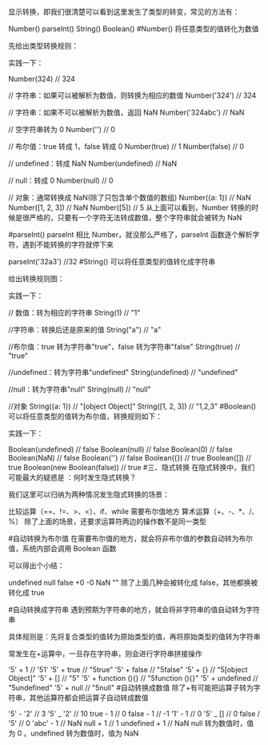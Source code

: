 显示转换，即我们很清楚可以看到这里发生了类型的转变，常见的方法有：

Number()
parseInt()
String()
Boolean()
#Number()
将任意类型的值转化为数值

先给出类型转换规则：

实践一下：

Number(324) // 324

// 字符串：如果可以被解析为数值，则转换为相应的数值
Number('324') // 324

// 字符串：如果不可以被解析为数值，返回 NaN
Number('324abc') // NaN

// 空字符串转为 0
Number('') // 0

// 布尔值：true 转成 1，false 转成 0
Number(true) // 1
Number(false) // 0

// undefined：转成 NaN
Number(undefined) // NaN

// null：转成 0
Number(null) // 0

// 对象：通常转换成 NaN(除了只包含单个数值的数组)
Number({a: 1}) // NaN
Number([1, 2, 3]) // NaN
Number([5]) // 5
从上面可以看到，Number 转换的时候是很严格的，只要有一个字符无法转成数值，整个字符串就会被转为 NaN

#parseInt()
parseInt 相比 Number，就没那么严格了，parseInt 函数逐个解析字符，遇到不能转换的字符就停下来

parseInt('32a3') //32
#String()
可以将任意类型的值转化成字符串

给出转换规则图：

实践一下：

// 数值：转为相应的字符串
String(1) // "1"

//字符串：转换后还是原来的值
String("a") // "a"

//布尔值：true 转为字符串"true"，false 转为字符串"false"
String(true) // "true"

//undefined：转为字符串"undefined"
String(undefined) // "undefined"

//null：转为字符串"null"
String(null) // "null"

//对象
String({a: 1}) // "[object Object]"
String([1, 2, 3]) // "1,2,3"
#Boolean()
可以将任意类型的值转为布尔值，转换规则如下：

实践一下：

Boolean(undefined) // false
Boolean(null) // false
Boolean(0) // false
Boolean(NaN) // false
Boolean('') // false
Boolean({}) // true
Boolean([]) // true
Boolean(new Boolean(false)) // true #三、隐式转换
在隐式转换中，我们可能最大的疑惑是 ：何时发生隐式转换？

我们这里可以归纳为两种情况发生隐式转换的场景：

比较运算（==、!=、>、<）、if、while 需要布尔值地方
算术运算（+、-、\*、/、%）
除了上面的场景，还要求运算符两边的操作数不是同一类型

#自动转换为布尔值
在需要布尔值的地方，就会将非布尔值的参数自动转为布尔值，系统内部会调用 Boolean 函数

可以得出个小结：

undefined
null
false
+0
-0
NaN
""
除了上面几种会被转化成 false，其他都换被转化成 true

#自动转换成字符串
遇到预期为字符串的地方，就会将非字符串的值自动转为字符串

具体规则是：先将复合类型的值转为原始类型的值，再将原始类型的值转为字符串

常发生在+运算中，一旦存在字符串，则会进行字符串拼接操作

'5' + 1 // '51'
'5' + true // "5true"
'5' + false // "5false"
'5' + {} // "5[object Object]"
'5' + [] // "5"
'5' + function (){} // "5function (){}"
'5' + undefined // "5undefined"
'5' + null // "5null" #自动转换成数值
除了+有可能把运算子转为字符串，其他运算符都会把运算子自动转成数值

'5' - '2' // 3
'5' _ '2' // 10
true - 1 // 0
false - 1 // -1
'1' - 1 // 0
'5' _ [] // 0
false / '5' // 0
'abc' - 1 // NaN
null + 1 // 1
undefined + 1 // NaN
null 转为数值时，值为 0 。undefined 转为数值时，值为 NaN
